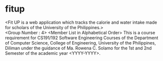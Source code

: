 # fitup
&lt;Fit UP is a web application which tracks the calorie and water intake made for scholars of the University of the Philippines.>  
&lt;Group Number : 4> &lt;Member List in Alphabetical Order>  This is a course requirement for CS191/192 Software Engineering Courses of the Department of Computer Science, College of Engineering, University of the Philippines, Diliman under the guidance of Ma. Rowena C. Solamo for the 1st and 2nd Semester of the academic year &lt;YYYY-YYYY>.
